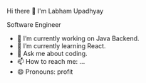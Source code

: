 Hi there 👋 I'm Labham Upadhyay


Software Engineer

- 🔭 I’m currently working on Java Backend.
- 🌱 I’m currently learning React.
- 💬 Ask me about coding.
- 📫 How to reach me: ...
- 😄 Pronouns: profit

